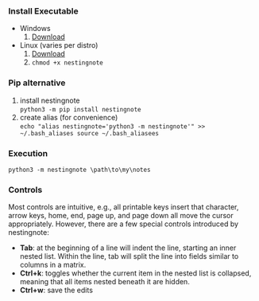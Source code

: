 ### Install Executable
- Windows
  1. [Download](https://github.com/woodsonmiles/nestingnote/raw/master/executable/Windows/nestingnote.exe)
- Linux (varies per distro)
  1. [Download](https://github.com/woodsonmiles/nestingnote/raw/master/executable/Linux/nestingnote)
  1. `chmod +x nestingnote`

### Pip alternative
  1. install nestingnote<br>
    `python3 -m pip install nestingnote`
  1. create alias (for convenience)<br>
    ```
    echo "alias nestingnote='python3 -m nestingnote'" >> ~/.bash_aliases
    source ~/.bash_aliasees
    ```    
### Execution
```python3 -m nestingnote \path\to\my\notes```
### Controls
Most controls are intuitive, e.g., all printable keys insert that character, arrow keys, home, end, page up, and page down all move the cursor appropriately. However, there are a few special controls introduced by nestingnote:
- **Tab**: at the beginning of a line will indent the line, starting an inner nested list. Within the line, tab will split the line into fields similar to columns in a matrix.
- **Ctrl+k**: toggles whether the current item in the nested list is collapsed, meaning that all items nested beneath it are hidden.
- **Ctrl+w**: save the edits
